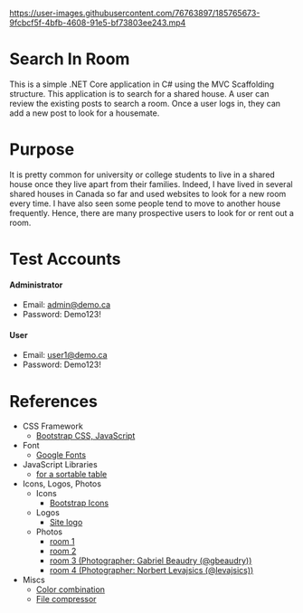 https://user-images.githubusercontent.com/76763897/185765673-9fcbcf5f-4bfb-4608-91e5-bf73803ee243.mp4



# Search In Room
This is a simple .NET Core application in C# using the MVC Scaffolding structure. This application is to search for a shared house. A user can review the existing posts to search a room. Once a user logs in, they can add a new post to look for a housemate.

# Purpose
It is pretty common for university or college students to live in a shared house once they live apart from their families. Indeed, I have lived in several shared houses in Canada so far and used websites to look for a new room every time. I have also seen some people tend to move to another house frequently. Hence, there are many prospective users to look for or rent out a room.

# Test Accounts
#### Administrator
- Email: admin@demo.ca   
- Password: Demo123!   

#### User
- Email: user1@demo.ca   
- Password: Demo123!   

# References
- CSS Framework
  - [Bootstrap CSS, JavaScript](https://getbootstrap.com/)
- Font
  - [Google Fonts](https://fonts.google.com/)
- JavaScript Libraries
  - [for a sortable table](https://kryogenix.org/code/browser/sorttable/)
- Icons, Logos, Photos
  - Icons
    - [Bootstrap Icons](https://icons.getbootstrap.com/)
  - Logos
    - [Site logo](https://logomakr.com/)
  - Photos
    - [room 1](https://pixabay.com/photos/bedroom-cupboard-bed-room-sofa-1872196/)
    - [room 2](https://pixabay.com/photos/room-bookshelf-book-doodle-inside-4786779/)
    - [room 3 (Photographer: Gabriel Beaudry (@gbeaudry))](https://unsplash.com/photos/WuQME0I_oZA)
    - [room 4 (Photographer: Norbert Levajsics (@levajsics))](https://unsplash.com/photos/oTJ92KUXHls)
- Miscs
  - [Color combination](https://colorpalettes.net/color-palette-4311/)
  - [File compressor](https://www.compress2go.com/)
